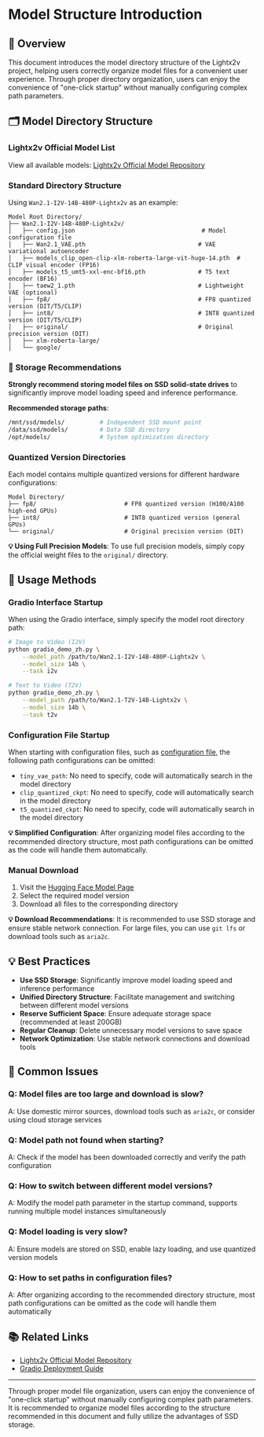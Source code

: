 # Model Structure Introduction

## 📖 Overview

This document introduces the model directory structure of the Lightx2v project, helping users correctly organize model files for a convenient user experience. Through proper directory organization, users can enjoy the convenience of "one-click startup" without manually configuring complex path parameters.

## 🗂️ Model Directory Structure

### Lightx2v Official Model List

View all available models: [Lightx2v Official Model Repository](https://huggingface.co/lightx2v)

### Standard Directory Structure

Using `Wan2.1-I2V-14B-480P-Lightx2v` as an example:

```
Model Root Directory/
├── Wan2.1-I2V-14B-480P-Lightx2v/
│   ├── config.json                                    # Model configuration file
│   ├── Wan2.1_VAE.pth                                # VAE variational autoencoder
│   ├── models_clip_open-clip-xlm-roberta-large-vit-huge-14.pth  # CLIP visual encoder (FP16)
│   ├── models_t5_umt5-xxl-enc-bf16.pth               # T5 text encoder (BF16)
│   ├── taew2_1.pth                                   # Lightweight VAE (optional)
│   ├── fp8/                                          # FP8 quantized version (DIT/T5/CLIP)
│   ├── int8/                                         # INT8 quantized version (DIT/T5/CLIP)
│   ├── original/                                     # Original precision version (DIT)
│   ├── xlm-roberta-large/                            
│   └── google/                                      
```

### 💾 Storage Recommendations

**Strongly recommend storing model files on SSD solid-state drives** to significantly improve model loading speed and inference performance.

**Recommended storage paths**:
```bash
/mnt/ssd/models/          # Independent SSD mount point
/data/ssd/models/         # Data SSD directory
/opt/models/              # System optimization directory
```

### Quantized Version Directories

Each model contains multiple quantized versions for different hardware configurations:

```
Model Directory/
├── fp8/                         # FP8 quantized version (H100/A100 high-end GPUs)
├── int8/                        # INT8 quantized version (general GPUs)
└── original/                    # Original precision version (DIT)
```

**💡 Using Full Precision Models**: To use full precision models, simply copy the official weight files to the `original/` directory.

## 🚀 Usage Methods

### Gradio Interface Startup

When using the Gradio interface, simply specify the model root directory path:

```bash
# Image to Video (I2V)
python gradio_demo_zh.py \
    --model_path /path/to/Wan2.1-I2V-14B-480P-Lightx2v \
    --model_size 14b \
    --task i2v

# Text to Video (T2V)
python gradio_demo_zh.py \
    --model_path /path/to/Wan2.1-T2V-14B-Lightx2v \
    --model_size 14b \
    --task t2v
```

### Configuration File Startup

When starting with configuration files, such as [configuration file](https://github.com/ModelTC/LightX2V/tree/main/configs/offload/disk/wan_i2v_phase_lazy_load_480p.json), the following path configurations can be omitted:

- `tiny_vae_path`: No need to specify, code will automatically search in the model directory
- `clip_quantized_ckpt`: No need to specify, code will automatically search in the model directory
- `t5_quantized_ckpt`: No need to specify, code will automatically search in the model directory

**💡 Simplified Configuration**: After organizing model files according to the recommended directory structure, most path configurations can be omitted as the code will handle them automatically.

### Manual Download

1. Visit the [Hugging Face Model Page](https://huggingface.co/lightx2v)
2. Select the required model version
3. Download all files to the corresponding directory

**💡 Download Recommendations**: It is recommended to use SSD storage and ensure stable network connection. For large files, you can use `git lfs` or download tools such as `aria2c`.

## 💡 Best Practices

- **Use SSD Storage**: Significantly improve model loading speed and inference performance
- **Unified Directory Structure**: Facilitate management and switching between different model versions
- **Reserve Sufficient Space**: Ensure adequate storage space (recommended at least 200GB)
- **Regular Cleanup**: Delete unnecessary model versions to save space
- **Network Optimization**: Use stable network connections and download tools

## 🚨 Common Issues

### Q: Model files are too large and download is slow?
A: Use domestic mirror sources, download tools such as `aria2c`, or consider using cloud storage services

### Q: Model path not found when starting?
A: Check if the model has been downloaded correctly and verify the path configuration

### Q: How to switch between different model versions?
A: Modify the model path parameter in the startup command, supports running multiple model instances simultaneously

### Q: Model loading is very slow?
A: Ensure models are stored on SSD, enable lazy loading, and use quantized version models

### Q: How to set paths in configuration files?
A: After organizing according to the recommended directory structure, most path configurations can be omitted as the code will handle them automatically

## 📚 Related Links

- [Lightx2v Official Model Repository](https://huggingface.co/lightx2v)
- [Gradio Deployment Guide](./deploy_gradio.md)

---

Through proper model file organization, users can enjoy the convenience of "one-click startup" without manually configuring complex path parameters. It is recommended to organize model files according to the structure recommended in this document and fully utilize the advantages of SSD storage.
